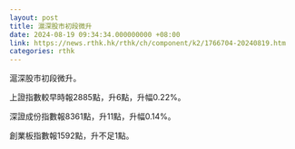 ```yaml
---
layout: post
title: 滬深股市初段微升
date: 2024-08-19 09:34:34.000000000 +08:00
link: https://news.rthk.hk/rthk/ch/component/k2/1766704-20240819.htm
categories: rthk
---
```


滬深股市初段微升。

上證指數較早時報2885點，升6點，升幅0.22%。

深證成份指數報8361點，升11點，升幅0.14%。

創業板指數報1592點，升不足1點。
